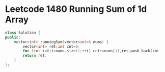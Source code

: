 # Leetcode 1480 Running Sum of 1d Array

```cpp
class Solution {
public:
    vector<int> runningSum(vector<int>& nums) {
        vector<int> ret;int cnt=0;
        for (int i=0;i<nums.size();++i) cnt+=nums[i],ret.push_back(cnt);
        return ret;
    }
};
```

